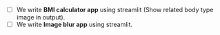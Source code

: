 - [ ] We write **BMI calculator app** using streamlit (Show related body type image in output).
- [ ] We write **Image blur app** using streamlit.
